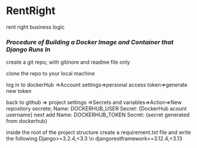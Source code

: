 # RentRight
rent right business logic

### **_Procedure of Building a Docker Image and Container that Django Runs In_**


create a git repo; with gitinore and readme file only

clone the repo to your local machine

log in to dockerHub =>Account settings=>personal access token=>generate new token

back to github => project settings =>Secrets and variables=>Action=>New repository secrete;    Name: DOCKERHUB_USER Secret: {DockerHub acount username}  next add  Name: DOCKERHUB_TOKEN Secret: {secret generated from dockerhub}

inside the root of the project structure create a requirement.txt file and write the following Django>=3.2.4,<3.3  \n djangorestframework>=3.12.4,<3.13


